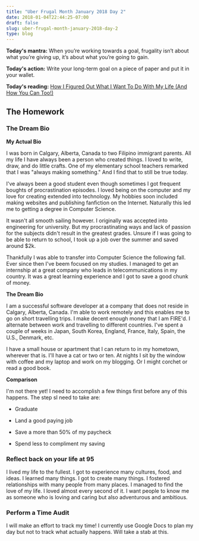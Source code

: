 ```yaml
---
title: "Uber Frugal Month January 2018 Day 2"
date: 2018-01-04T22:44:25-07:00
draft: false
slug: uber-frugal-month-january-2018-day-2
type: blog
---
```


**Today's mantra:** When you’re working towards a goal, frugality isn’t about what you’re giving up, it’s about what you’re going to gain.

**Today's action:** Write your long-term goal on a piece of paper and put it in your wallet.

**Today's reading:** [How I Figured Out What I Want To Do With My Life (And How You Can Too!)](http://www.frugalwoods.com/2017/11/03/how-i-figured-out-what-i-want-to-do-with-my-life-and-how-you-can-too/)

## The Homework

### The Dream Bio

**My Actual Bio**

I was born in Calgary, Alberta, Canada to two Filipino immigrant parents. All my life I have always been a person who created things. I loved to write, draw, and do little crafts. One of my elementary school teachers remarked that I was "always making something." And I find that to still be true today.

I've always been a good student even though sometimes I got frequent boughts of procrastination episodes. I loved being on the computer and my love for creating extended into technology. My hobbies soon included making websites and publishing fanfiction on the Internet. Naturally this led me to getting a degree in Computer Science.

It wasn't all smooth sailing however. I originally was accepted into engineering for university. But my procrastinating ways and lack of passion for the subjects didn't result in the greatest grades. Unsure if I was going to be able to return to school, I took up a job over the summer and saved around $2k.

Thankfully I was able to transfer into Computer Science the following fall. Ever since then I've beem focused on my studies. I managed to get an internship at a great company who leads in telecommunications in my country. It was a great learning experience and I got to save a good chunk of money.

**The Dream Bio**

I am a successful software developer at a company that does not reside in Calgary, Alberta, Canada. I'm able to work remotely and this enables me to go on short travelling trips. I make decent enough money that I am FIRE'd. I alternate between work and travelling to different countries. I've spent a couple of weeks in Japan, South Korea, England, France, Italy, Spain, the U.S., Denmark, etc.

I have a small house or apartment that I can return to in my hometown, wherever that is. I'll have a cat or two or ten. At nights I sit by the window with coffee and my laptop and work on my blogging. Or I might corchet or read a good book.

**Comparison**

I'm not there yet! I need to accomplish a few things first before any of this happens. The step sI need to take are:

+ Graduate

+ Land a good paying job

+ Save a more than 50% of my paycheck

+ Spend less to compliment my saving

### Reflect back on your life at 95

I lived my life to the fullest. I got to experience many cultures, food, and ideas. I learned many things. I got to create many things. I fostered relationships with many people from many places. I managed to find the love of my life. I loved almost every second of it. I want people to know me as someone who is loving and caring but also adventurous and ambitious.

### Perform a Time Audit

I will make an effort to track my time! I currently use Google Docs to plan my day but not to track what actually happens. Will take a stab at this.
